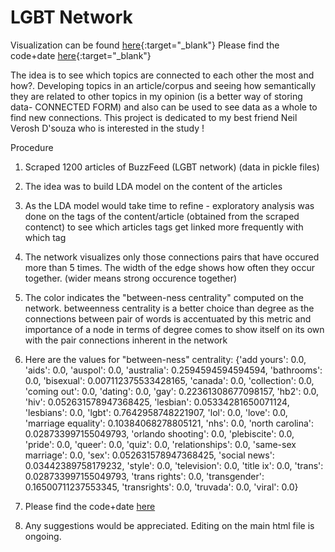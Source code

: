 # LGBT Network 

Visualization can be found [here](https://priyakhokher.github.io/LGBT_Network/){:target="_blank"}
Please find the code+date [here](https://github.com/priyakhokher/SemanticWebProjects/tree/master/BF/LGBT_Network){:target="_blank"}

The idea is to see which topics are connected to each other the most and how?. Developing topics in an article/corpus and seeing how
semantically they are related to other topics in my opinion (is a better way of storing data- CONNECTED FORM) and
also can be used to see data as a whole to find new connections.
This project is dedicated to my best friend Neil Verosh D'souza who is interested in the study !

Procedure

1. Scraped 1200 articles of BuzzFeed (LGBT network) (data in pickle files)
2. The idea was to build LDA model on the content of the articles
3. As the LDA model would take time to refine - exploratory analysis was done on the tags of the content/article (obtained from the scraped contenct) to see which articles tags get linked more frequently with which tag

4. The network visualizes only those connections pairs that have occured more than 5 times. The width of the edge shows how often they occur together. (wider means strong occurence together)
5. The color indicates the "between-ness centrality" computed on the network. betweenness centrality is a better choice than degree as the connections between pair of words is accentuated by this metric and importance of a node in terms of degree comes to show itself on its own with the pair connections inherent in the network
6. Here are the values for "between-ness" centrality:
{'add yours': 0.0,
 'aids': 0.0,
 'auspol': 0.0,
 'australia': 0.2594594594594594,
 'bathrooms': 0.0,
 'bisexual': 0.007112375533428165,
 'canada': 0.0,
 'collection': 0.0,
 'coming out': 0.0,
 'dating': 0.0,
 'gay': 0.22361308677098157,
 'hb2': 0.0,
 'hiv': 0.052631578947368425,
 'lesbian': 0.05334281650071124,
 'lesbians': 0.0,
 'lgbt': 0.7642958748221907,
 'lol': 0.0,
 'love': 0.0,
 'marriage equality': 0.10384068278805121,
 'nhs': 0.0,
 'north carolina': 0.028733997155049793,
 'orlando shooting': 0.0,
 'plebiscite': 0.0,
 'pride': 0.0,
 'queer': 0.0,
 'quiz': 0.0,
 'relationships': 0.0,
 'same-sex marriage': 0.0,
 'sex': 0.052631578947368425,
 'social news': 0.03442389758179232,
 'style': 0.0,
 'television': 0.0,
 'title ix': 0.0,
 'trans': 0.028733997155049793,
 'trans rights': 0.0,
 'transgender': 0.16500711237553345,
 'transrights': 0.0,
 'truvada': 0.0,
 'viral': 0.0}

7. Please find the code+date [here](https://github.com/priyakhokher/SemanticWebProjects/tree/master/BF/LGBT_Network)
8. Any suggestions would be appreciated. Editing on the main html file is ongoing.
